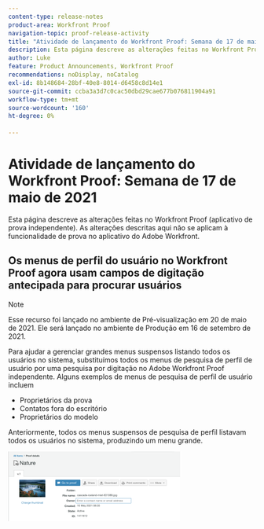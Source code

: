 ```yaml
---
content-type: release-notes
product-area: Workfront Proof
navigation-topic: proof-release-activity
title: "Atividade de lançamento do Workfront Proof: Semana de 17 de maio de 2021"
description: Esta página descreve as alterações feitas no Workfront Proof (aplicativo de prova independente). As alterações descritas aqui não se aplicam à funcionalidade de prova no aplicativo do Adobe Workfront.
author: Luke
feature: Product Announcements, Workfront Proof
recommendations: noDisplay, noCatalog
exl-id: 8b148684-28bf-40e8-8014-d6458c8d14e1
source-git-commit: ccba3a3d7c0cac50dbd29cae677b076811904a91
workflow-type: tm+mt
source-wordcount: '160'
ht-degree: 0%

---
```


# Atividade de lançamento do Workfront Proof: Semana de 17 de maio de 2021

Esta página descreve as alterações feitas no Workfront Proof (aplicativo de prova independente). As alterações descritas aqui não se aplicam à funcionalidade de prova no aplicativo do Adobe Workfront.

## Os menus de perfil do usuário no Workfront Proof agora usam campos de digitação antecipada para procurar usuários

>[!NOTE]
>
>Esse recurso foi lançado no ambiente de Pré-visualização em 20 de maio de 2021. Ele será lançado no ambiente de Produção em 16 de setembro de 2021.

Para ajudar a gerenciar grandes menus suspensos listando todos os usuários no sistema, substituímos todos os menus de pesquisa de perfil de usuário por uma pesquisa por digitação no Adobe Workfront Proof independente. Alguns exemplos de menus de pesquisa de perfil de usuário incluem

* Proprietários da prova
* Contatos fora do escritório
* Proprietários do modelo

Anteriormente, todos os menus suspensos de pesquisa de perfil listavam todos os usuários no sistema, produzindo um menu grande.

![](assets/user-profile-typeahead-350x142.png)
